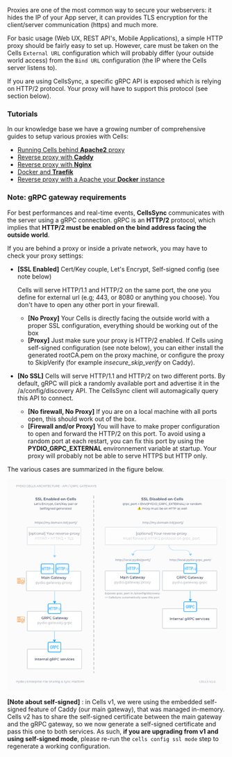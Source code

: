 Proxies are one of the most common way to secure your webservers: it hides the IP of your App server, it can provides TLS encryption for the client/server communication (https) and much more.

For basic usage (Web UX, REST API's, Mobile Applications), a simple HTTP proxy should be fairly easy to set up. However, care must be taken on the Cells `External URL` configuration which will probably differ (your outside world access) from the `Bind URL` configuration (the IP where the Cells server listens to).

If you are using CellsSync, a specific gRPC API is exposed which is relying on HTTP/2 protocol. Your proxy will have to support this protocol (see section below).

### Tutorials

In our knowledge base we have a growing number of comprehensive guides to setup various proxies with Cells:

- [Running Cells behind **Apache2** proxy](/en/docs/kb/deployment/running-cells-behind-apache-reverse-proxy)
- [Reverse proxy with **Caddy**](/en/docs/kb/deployment/running-cells-behind-caddy-reverse-proxy)
- [Reverse proxy with **Nginx**](/en/docs/kb/deployment/running-cells-behind-nginx-reverse-proxy)
- [Docker and **Traefik**](/en/docs/kb/deployment/running-your-cells-docker-behind-traefik-reverse-proxy)
- [Reverse proxy with a Apache your **Docker** instance](/en/docs/kb/deployment/running-your-cells-docker-container-behind-reverse-proxy)



### Note: gRPC gateway requirements

For best performances and real-time events, **CellsSync** communicates with the server using a gRPC connection. gRPC is an **HTTP/2** protocol, which implies that **HTTP/2 must be enabled on the bind address facing the outside world**.

If you are behind a proxy or inside a private network, you may have to check your proxy settings: 

- **[SSL Enabled]**  Cert/Key couple, Let's Encrypt, Self-signed config (see note below)
  
  Cells will serve HTTP/1.1 and HTTP/2 on the same port, the one you define for external url (e.g; 443, or 8080 or anything you choose). You don't have to open any other port in your firewall.
  
  - **[No Proxy]** Your Cells is directly facing the outside world with a proper SSL configuration, everything should be working out of the box
  - **[Proxy]** Just make sure your proxy is HTTP/2 enabled. If Cells using self-signed configuration (see note below), you can either install the generated rootCA.pem on the proxy machine, or configure the proxy to SkipVerify (for example *insecure_skip_verify* on Caddy).
  
- **[No SSL]** Cells will serve HTTP/1.1 and HTTP/2 on two different ports. By default, gRPC will pick a randomly available port and advertise it in the /a/config/discovery API. The CellsSync client will automagically query this API to connect. 
  
  - **[No firewall, No Proxy]** If you are on a local machine with all ports open, this should work out of the box.
  - **[Firewall and/or Proxy]** You will have to make proper configuration to open and forward the HTTP/2 on this port. To avoid using a random port at each restart, you can fix this port by using the **PYDIO_GRPC_EXTERNAL** environnement variable at startup. Your proxy will probably not be able to serve HTTPS but HTTP only. 

The various cases are summarized in the figure below.

![api_and_grpc_gateways](https://raw.githubusercontent.com/pydio/cells-dist/master/resources/v2.0.0-rc2/api_and_grpc_gateways.png)

**[Note about self-signed]** : in Cells v1, we were using the embedded self-signed feature of Caddy (our main gateway), that was managed in-memory. Cells v2 has to share the self-signed certificate between the main gateway and the gRPC gateway, so we now generate a self-signed certificate and pass this one to both services. As such, **if you are upgrading from v1 and using self-signed mode**, please re-run the  `cells config ssl mode`  step to regenerate a working configuration.